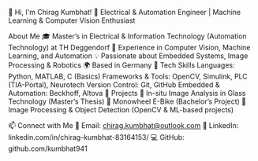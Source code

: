 👋 Hi, I'm Chirag Kumbhat!
🔧 Electrical & Automation Engineer | Machine Learning & Computer Vision Enthusiast

About Me
🎓 Master’s in Electrical & Information Technology (Automation Technology) at TH Deggendorf
🔬 Experience in Computer Vision, Machine Learning, and Automation
💡 Passionate about Embedded Systems, Image Processing & Robotics
🌍 Based in Germany
🔨 Tech Skills
Languages: Python, MATLAB, C (Basics)
Frameworks & Tools: OpenCV, Simulink, PLC (TIA-Portal), Neurotech
Version Control: Git, GitHub
Embedded & Automation: Beckhoff, Altova
📌 Projects
🔹 In-situ Image Analysis in Glass Technology (Master’s Thesis)
🔹 Monowheel E-Bike (Bachelor’s Project)
🔹 Image Processing & Object Detection (OpenCV & ML-based projects)

📫 Connect with Me
📧 Email: chirag.kumbhat@outlook.com
🔗 LinkedIn: linkedin.com/in/chirag-kumbhat-83164153/
💻 GitHub: github.com/kumbhat941
